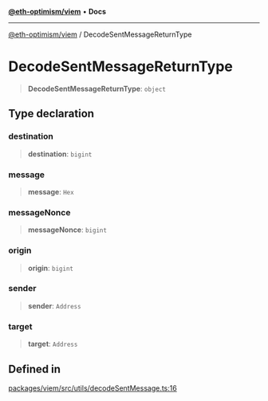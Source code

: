 [**@eth-optimism/viem**](../README.md) • **Docs**

***

[@eth-optimism/viem](../README.md) / DecodeSentMessageReturnType

# DecodeSentMessageReturnType

> **DecodeSentMessageReturnType**: `object`

## Type declaration

### destination

> **destination**: `bigint`

### message

> **message**: `Hex`

### messageNonce

> **messageNonce**: `bigint`

### origin

> **origin**: `bigint`

### sender

> **sender**: `Address`

### target

> **target**: `Address`

## Defined in

[packages/viem/src/utils/decodeSentMessage.ts:16](https://github.com/ethereum-optimism/ecosystem/blob/9f1518a8b470f51e691a3ccf35afc0dba397076b/packages/viem/src/utils/decodeSentMessage.ts#L16)

